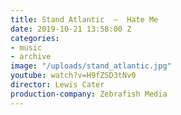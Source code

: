 ```yaml
---
title: Stand Atlantic  —  Hate Me
date: 2019-10-21 13:58:00 Z
categories:
- music
- archive
image: "/uploads/stand_atlantic.jpg"
youtube: watch?v=H9fZSD3tNv0
director: Lewis Cater
production-company: Zebrafish Media
---
```


